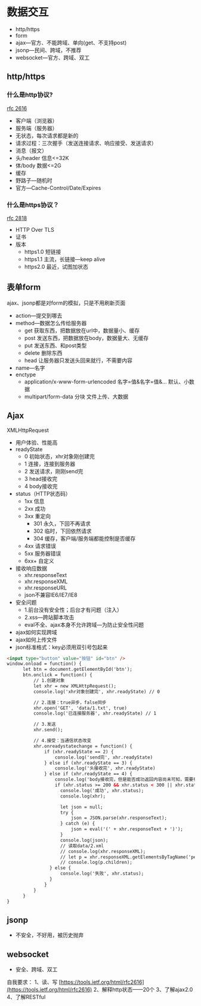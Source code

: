 # 数据交互

- http/https
- form
- ajax—官方、不能跨域、单向(get、不支持post)
- jsonp—民间、跨域，不推荐
- websocket—官方、跨域、双工

## http/https

### 什么是http协议?

[rfc 2616](https://tools.ietf.org/html/rfc2616)

- 客户端（浏览器）
- 服务端（服务器）
- 无状态，每次请求都是新的
- 请求过程：三次握手（发送连接请求、响应接受、发送请求）
- 消息（报文）
 - 头/header	信息<=32K
 - 体/body		数据<=2G
- 缓存 
 - 野路子—随机时
 - 官方—Cache-Control/Date/Expires

### 什么是https协议？

[rfc 2818](https://tools.ietf.org/html/rfc2818)

- HTTP Over TLS
- 证书
- 版本
	- https1.0	短链接
	- https1.1	主流，长链接—keep alive
	- https2.0	最近，试图加状态

## 表单form

ajax、jsonp都是对form的模拟，只是不用刷新页面

- action—提交到哪去
- method—数据怎么传给服务器
	- get	获取东西，把数据放在url中，数据量小、缓存
	- post	发送东西，把数据放在body，数据量大、无缓存
	- put	发送东西、和post类型
	- delete	删除东西
	- head	让服务器只发送头回来就行，不需要内容
- name—名字
- enctype
	- application/x-www-form-urlencoded	名字=值&名字=值&...	默认、小数据
	- multipart/form-data	分块	文件上传、大数据 

## Ajax

XMLHttpRequest	

- 用户体验、性能高
- readyState
	- 0	初始状态，xhr对象刚创建完
	- 1	连接，连接到服务器
	- 2	发送请求，刚刚send完
	- 3	head接收完
	- 4	body接收完
- status（HTTP状态码）
	- 1xx 信息
	- 2xx 成功
	- 3xx 重定向
		- 301 永久，下回不再请求
		- 302 临时，下回依然请求
		- 304 缓存，客户端/服务端都能控制是否缓存
	- 4xx 请求错误
	- 5xx 服务器错误
	- 6xx+ 自定义 
- 接收响应数据
	- xhr.responseText
	- xhr.responseXML
	- xhr.responseURL
	- json不兼容IE6/IE7/IE8
- 安全问题
	- 1.前台没有安全性；后台才有问题（注入）
	- 2.xss—跨站脚本攻击
	- eval不全、ajax本身不允许跨域—为防止安全性问题
- ajax如何实现跨域
- ajax如何上传文件
- json标准格式：key必须用双引号包起来

``` html
<input type="button" value="按钮" id="btn" />
window.onload = function() {
	  let btn = document.getElementById('btn');
	  btn.onclick = function() {
	      // 1.创建对象
	      let xhr = new XMLHttpRequest();
	      console.log('xhr对象创建完', xhr.readyState) // 0

	      // 2.连接：true异步，false同步
	      xhr.open('GET', 'data/1.txt', true)
	      console.log('已连接服务器', xhr.readyState) // 1

	      // 3.发送
	      xhr.send();

	      // 4.接受：当通信状态改变
	      xhr.onreadystatechange = function() {
	          if (xhr.readyState == 2) {
	              console.log('send完', xhr.readyState)
	          } else if (xhr.readyState == 3) {
	              console.log('头接收完', xhr.readyState)
	          } else if (xhr.readyState == 4) {
	              console.log('body接收完，但是能否成功返回内容尚未可知，需要判断状态码', xhr.readyState)
	              if (xhr.status >= 200 && xhr.status < 300 || xhr.status == 304) {
                    console.log('成功', xhr.status);
                    console.log(xhr);

                    let json = null;
                    try {
                        json = JSON.parse(xhr.responseText);
                    } catch (e) {
                        json = eval('(' + xhr.responseText + ')');
                    }
                    console.log(json);
                    // 读取data/2.xml 
                   	// console.log(xhr.responseXML);
                    // let p = xhr.responseXML.getElementsByTagName('person')[0];
                    // console.log(p.children);
                } else {
                    console.log('失败', xhr.status);
                }
	          }
	      }
	  }
}
```

## jsonp

- 不安全，不好用，被历史抛弃

## websocket

- 安全、跨域、双工

自我要求：
1、读、写 [https://tools.ietf.org/html/rfc2616](https://tools.ietf.org/html/rfc2616)
2、解释http状态——20个
3、了解ajax2.0
4、了解RESTful
